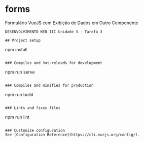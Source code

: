 # forms

Formulário VueJS com Exibição de Dados em Outro Componente
```
DESENVOLVIMENTO WEB III Unidade 3 - Tarefa 3

## Project setup
```
npm install
```

### Compiles and hot-reloads for development
```
npm run serve
```

### Compiles and minifies for production
```
npm run build
```

### Lints and fixes files
```
npm run lint
```

### Customize configuration
See [Configuration Reference](https://cli.vuejs.org/config/).
